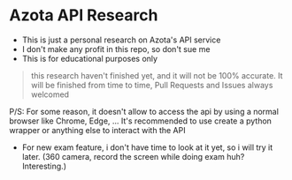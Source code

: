 # Azota API Research
- This is just a personal research on Azota's API service
- I don't make any profit in this repo, so don't sue me
- This is for educational purposes only

> this research haven't finished yet, and it will not be 100% accurate. It will be finished from time to time,
> Pull Requests and Issues always welcomed

P/S: For some reason, it doesn't allow to access the api by using a normal browser like Chrome, Edge, ... It's recommended to use create a python wrapper or anything else to interact with the API
- For new exam feature, i don't have time to look at it yet, so i will try it later. (360 camera, record the screen while doing exam huh? Interesting.)
